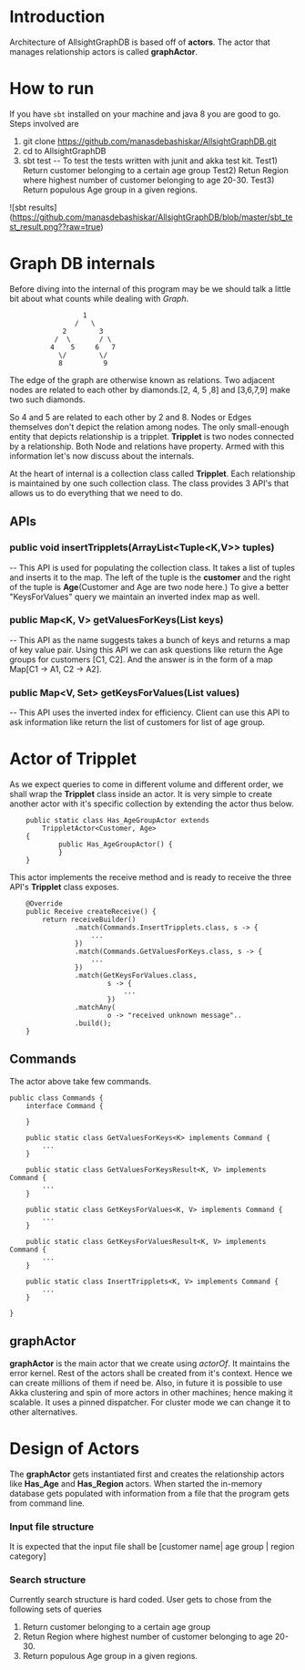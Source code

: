 # Introduction
Architecture of AllsightGraphDB is based off of **actors**. The actor that manages relationship actors is called **graphActor**.

# How to run
If you have `sbt` installed on your machine and java 8 you are good to go.
Steps involved are 

1) git clone https://github.com/manasdebashiskar/AllsightGraphDB.git
2) cd to AllsightGraphDB
3) sbt test -- To test the tests written with junit and akka test kit.
    Test1) Return customer belonging to a certain age group
    Test2) Retun Region where highest number of customer belonging to age 20-30.
    Test3) Return populous Age group in a given regions.

![sbt results] (https://github.com/manasdebashiskar/AllsightGraphDB/blob/master/sbt_test_result.png??raw=true)

# Graph DB internals
Before diving into the internal of this program may be we should talk a little bit about what counts while dealing with *Graph*.

```            
                  1
                /   \
             2        3
           /  \       / \
          4    5     6   7
            \/        \/
            8          9 

```

The edge of the graph are otherwise known as relations. Two adjacent nodes are related to each other by diamonds.[2, 4, 5 ,8] and [3,6,7,9] make two such diamonds.

So 4 and 5 are related to each other by 2 and 8. Nodes or Edges themselves don't depict the relation among nodes. The only small-enough entity that depicts relationship is a tripplet.
**Tripplet** is two nodes connected by a relationship. Both Node and relations have property. Armed with this information let's now discuss about the internals.

At the heart of internal is a collection class called **Tripplet**.
Each relationship is maintained by one such collection class. The class provides 3 API's that allows us to do everything that we need to do.

## APIs
### public void insertTripplets(ArrayList<Tuple<K,V>> tuples)
-- This API is used for populating the collection class.
It takes a list of tuples and inserts it to the map. The left of the tuple is the **customer** and the right of the tuple is **Age**(Customer and Age are two node here.)
To give a better "KeysForValues" query we maintain an inverted index map as well.

### public Map<K, V> getValuesForKeys(List<K> keys)
-- This API as the name suggests takes a bunch of keys and returns a map of key value pair. Using this API we can ask questions like return the Age groups for customers [C1, C2]. And the answer is in the form of a map Map[C1 -> A1, C2 -> A2].

### public Map<V, Set<K>> getKeysForValues(List<V> values)
-- This API uses the inverted index for efficiency. Client can use this API to ask information like return the list of customers for list of age group. 

# Actor of Tripplet
As we expect queries to come in different volume and different order, we shall wrap the **Tripplet** class inside an actor. It is very simple to create another actor with it's specific collection by extending the actor thus below.
```
    public static class Has_AgeGroupActor extends
        TrippletActor<Customer, Age> 
    {
            public Has_AgeGroupActor() {
            }
    }
```
This actor implements the receive method and is ready to receive the three API's **Tripplet** class exposes.

```
    @Override
    public Receive createReceive() {
        return receiveBuilder()
                .match(Commands.InsertTripplets.class, s -> {
                    ...
                })
                .match(Commands.GetValuesForKeys.class, s -> {
                    ...
                })
                .match(GetKeysForValues.class,
                        s -> {
                            ...
                        })
                .matchAny(
                        o -> "received unknown message"..
                .build();
    }
```
## Commands
The actor above take few commands.
```
public class Commands {
    interface Command {

    }

    public static class GetValuesForKeys<K> implements Command {
        ...
    }

    public static class GetValuesForKeysResult<K, V> implements Command {
        ...
    }

    public static class GetKeysForValues<K, V> implements Command {
        ...
    }

    public static class GetKeysForValuesResult<K, V> implements Command {
        ...
    }

    public static class InsertTripplets<K, V> implements Command {
        ...
    }

}
```
## graphActor
**graphActor** is the main actor that we create using *actorOf*. It maintains the error kernel. Rest of the actors shall be created from it's context. Hence we can create millions of them if need be. Also, in future it is possible to use Akka clustering and spin of more actors in other machines; hence making it scalable.
It uses a pinned dispatcher. For cluster mode we can change it to other alternatives.

# Design of Actors
The **graphActor** gets instantiated first and creates the relationship actors like **Has_Age** and  **Has_Region** actors.
When started the in-memory database gets populated with information from a file that the program gets from command line.

### Input file structure
It is expected that the input file shall be [customer name| age group | region category]
### Search structure
Currently search structure is hard coded.
User gets to chose from the following sets of queries
1) Return customer belonging to a certain age group
2) Retun Region where highest number of customer belonging to age 20-30.
3) Return populous Age group in a given regions.